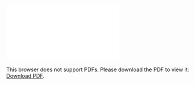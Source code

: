 <object data="christ-in-song/CIS1908pdfs/534.pdf" type="application/pdf" width="100%" height="1024px">
    <embed src="christ-in-song/CIS1908pdfs/534.pdf">
        <p>This browser does not support PDFs. Please download the PDF to view it: <a href="christ-in-song/CIS1908pdfs/534.pdf">Download PDF</a>.</p>
    </embed>
</object>
